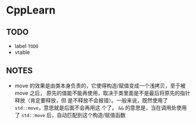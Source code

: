 # CppLearn

## TODO

- label `TODO`
- vtable

## NOTES

- move 的效果是由类本身负责的，它使得构造/赋值变成一个浅拷贝，至于被 move 之后，
  原先的值能不能再使用，取决于类里面是不是最后将原先的指针释放（肯定要释放，但
  是不释放不会报错）。一般来说，既然使用了 `std::move`，意思就是后面不会再用这
  个了。
  `&&` 的意思是，当在调用处使用了 `std::move` 后，自动匹配到这个构造/赋值函数
